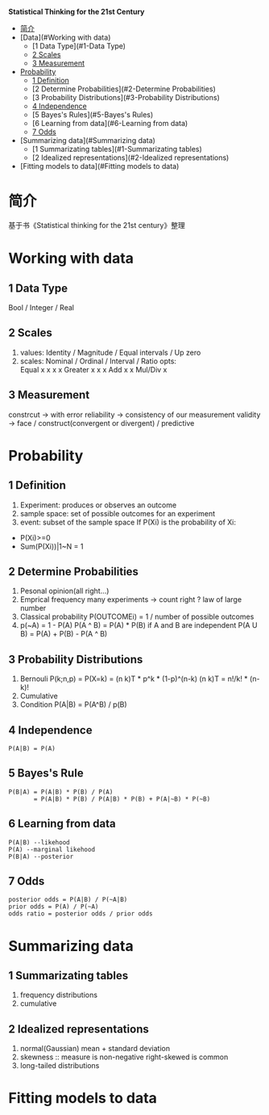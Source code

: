 <!-- markdown-toc start - Don't edit this section. Run M-x markdown-toc-generate-toc again -->
**Statistical Thinking for the 21st Century**
* [简介](#简介)
* [Data](#Working with data)
	* [1 Data Type](#1-Data Type)
	* [2 Scales](#2-Scales)
	* [3 Measurement](#3-Measurement)
* [Probability](#Probability)
	* [1 Definition](#1-Definition)
	* [2 Determine Probabilities](#2-Determine Probabilities)
	* [3 Probability Distributions](#3-Probability Distributions)
	* [4 Independence](#4-Independence)
	* [5 Bayes's Rules](#5-Bayes's Rules)
	* [6 Learning from data](#6-Learning from data)
	* [7 Odds](#7-Odds)
* [Summarizing data](#Summarizing data)
	* [1 Summarizating tables](#1-Summarizating tables)
	* [2 Idealized representations](#2-Idealized representations)
* [Fitting models to data](#Fitting models to data)

<!-- markdown-toc end -->


# 简介
基于书《Statistical thinking for the 21st century》整理


# Working with data
## 1 Data Type
Bool / Integer / Real

## 2 Scales
1. values: Identity / Magnitude / Equal intervals / Up zero
2. scales: Nominal / Ordinal / Interval / Ratio
   opts:   
   Equal   x        x          x          x
   Greater          x          x          x
   Add                         x          x
   Mul/Div                                x 

## 3 Measurement
   constrcut -> with error
   reliability -> consistency of our measurement
   validity -> face / construct(convergent or divergent) / predictive


# Probability
## 1 Definition
1. Experiment: produces or observes an outcome
2. sample space: set of possible outcomes for an experiment
3. event: subset of the sample space
If P(Xi) is the probability of Xi:
- P(Xi)>=0
- Sum(P(Xi))|1~N = 1

## 2 Determine Probabilities
1. Pesonal opinion(all right...)
2. Emprical frequency
   many experiments -> count
   right ? law of large number
3. Classical probability
   P(OUTCOMEi) = 1 / number of possible outcomes
4. p(~A) = 1 - P(A)
	P(A ^ B) = P(A) * P(B) if A and B are independent
	P(A U B) = P(A) + P(B) - P(A ^ B)

## 3 Probability Distributions
1. Bernouli
	P(k;n,p) = P(X=k) = (n k)T * p^k * (1-p)^(n-k)
	(n k)T = n!/k! * (n-k)!
2. Cumulative
3. Condition
	P(A|B) = P(A^B) / p(B)

## 4 Independence
	P(A|B) = P(A)

## 5 Bayes's Rule
	P(B|A) = P(A|B) * P(B) / P(A)
	       = P(A|B) * P(B) / P(A|B) * P(B) + P(A|~B) * P(~B)

## 6 Learning from data
	P(A|B) --likehood
	P(A) --marginal likehood
	P(B|A) --posterior

## 7 Odds
	posterior odds = P(A|B) / P(~A|B)
	prior odds = P(A) / P(~A)
	odds ratio = posterior odds / prior odds


# Summarizing data

## 1 Summarizating tables
1. frequency distributions
2. cumulative

## 2 Idealized representations
1. normal(Gaussian) mean + standard deviation
2. skewness :: measure is non-negative
	right-skewed is common
3. long-tailed distributions


# Fitting models to data
